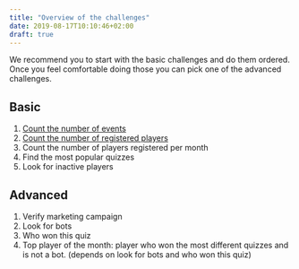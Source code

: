 ```yaml
---
title: "Overview of the challenges"
date: 2019-08-17T10:10:46+02:00
draft: true
---
```


We recommend you to start with the basic challenges and do them ordered. Once you feel comfortable doing those you can pick one of the advanced challenges.

## Basic

1. [Count the number of events](/challenge/count_number_of_events)
1. [Count the number of registered players](/challenge/count_number_of_registered_players)
1. Count the number of players registered per month
1. Find the most popular quizzes
1. Look for inactive players

## Advanced

1. Verify marketing campaign
1. Look for bots
1. Who won this quiz
1. Top player of the month: player who won the most different quizzes and is not a bot. (depends on look for bots and who won this quiz)

